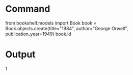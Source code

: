 # Command

from bookshelf.models import Book
book = Book.objects.create(title="1984", author="George Orwell", publication_year=1949)
book.id

# Output

1
